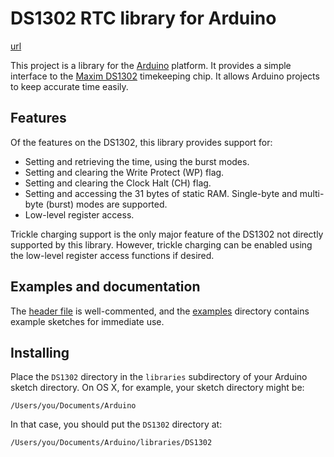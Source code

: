 # DS1302 RTC library for Arduino

[url](https://github.com/msparks/arduino-ds1302)

This project is a library for the [Arduino](http://arduino.cc) platform. It
provides a simple interface to the
[Maxim DS1302](http://www.maximintegrated.com/en/products/digital/real-time-clocks/DS1302.html)
timekeeping chip. It allows Arduino projects to keep accurate time easily.

## Features

Of the features on the DS1302, this library provides support for:

* Setting and retrieving the time, using the burst modes.
* Setting and clearing the Write Protect (WP) flag.
* Setting and clearing the Clock Halt (CH) flag.
* Setting and accessing the 31 bytes of static RAM. Single-byte and multi-byte
  (burst) modes are supported.
* Low-level register access.

Trickle charging support is the only major feature of the DS1302 not directly
supported by this library. However, trickle charging can be enabled using the
low-level register access functions if desired.

## Examples and documentation

The [header file](DS1302.h) is well-commented, and the [examples](examples)
directory contains example sketches for immediate use.

## Installing

Place the `DS1302` directory in the `libraries` subdirectory of your Arduino
sketch directory. On OS X, for example, your sketch directory might be:

    /Users/you/Documents/Arduino

In that case, you should put the `DS1302` directory at:

    /Users/you/Documents/Arduino/libraries/DS1302
